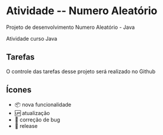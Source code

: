 # Atividade -- Numero Aleatório

Projeto de desenvolvimento Numero Aleatório - Java

Atividade curso Java

## Tarefas

O controle das tarefas desse projeto será realizado no Github

## Ícones

- :package: nova funcionalidade
- :up: atualização
- :bug: correção de bug
- :checkered_flag: release


